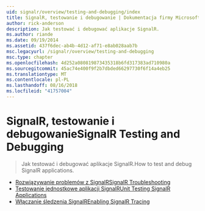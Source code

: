 ```yaml
---
uid: signalr/overview/testing-and-debugging/index
title: SignalR, testowanie i debugowanie | Dokumentacja firmy Microsoft
author: rick-anderson
description: Jak testować i debugować aplikacje SignalR.
ms.author: riande
ms.date: 09/19/2014
ms.assetid: 437f6dec-ab4b-4d12-af71-e8ab028aab7b
msc.legacyurl: /signalr/overview/testing-and-debugging
msc.type: chapter
ms.openlocfilehash: 4d252a080819873435318b6fd317383ad710980a
ms.sourcegitcommit: 45ac74e400f9f2b7dbded66297730f6f14a4eb25
ms.translationtype: MT
ms.contentlocale: pl-PL
ms.lasthandoff: 08/16/2018
ms.locfileid: "41757004"
---
```

<a name="signalr-testing-and-debugging"></a><span data-ttu-id="67d40-103">SignalR, testowanie i debugowanie</span><span class="sxs-lookup"><span data-stu-id="67d40-103">SignalR Testing and Debugging</span></span>
====================
> <span data-ttu-id="67d40-104">Jak testować i debugować aplikacje SignalR.</span><span class="sxs-lookup"><span data-stu-id="67d40-104">How to test and debug SignalR applications.</span></span>


- [<span data-ttu-id="67d40-105">Rozwiązywanie problemów z SignalR</span><span class="sxs-lookup"><span data-stu-id="67d40-105">SignalR Troubleshooting</span></span>](troubleshooting.md)
- [<span data-ttu-id="67d40-106">Testowanie jednostkowe aplikacji SignalR</span><span class="sxs-lookup"><span data-stu-id="67d40-106">Unit Testing SignalR Applications</span></span>](unit-testing-signalr-applications.md)
- [<span data-ttu-id="67d40-107">Włączanie śledzenia SignalR</span><span class="sxs-lookup"><span data-stu-id="67d40-107">Enabling SignalR Tracing</span></span>](enabling-signalr-tracing.md)
